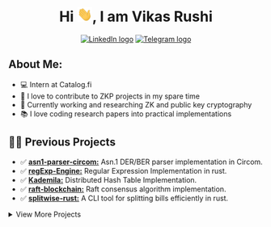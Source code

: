 
<h1 align="center">Hi <img src="https://raw.githubusercontent.com/ABSphreak/ABSphreak/master/gifs/Hi.gif" width="30px">, I am Vikas Rushi </h1>
<p align="center">
  <a href="https://www.linkedin.com/in/vikas-rushi/"><img src="https://img.shields.io/static/v1?label=LinkedIn&message=vikas-rushi&style=flat-square&logo=LinkedIn&color=blue" alt="LinkedIn logo" /></a>
  <a href="https://t.me/vikasrushi"><img src="https://img.shields.io/static/v1?label=Telegram&message=@vikasrushi&style=flat-square&logo=Telegram&color=2CA5E0" alt="Telegram logo" /></a>
</p>

## About Me:
- 💻 Intern at Catalog.fi
- 🔗 I love to contribute to ZKP projects in my spare time
- 🔐 Currently working and researching ZK and public key cryptography
- 📚 I love coding research papers into practical implementations

## 👨‍💻 Previous Projects

- ✅ [**asn1-parser-circom:**](https://github.com/zkemail/asn1-parser-circom) Asn.1 DER/BER parser implementation in Circom.
- ✅ [**regExp-Engine:**](https://github.com/0xVikasRushi/regExp-Engine) Regular Expression Implementation in rust.
- ✅ [**Kademila:**](https://github.com/0xVikasRushi/kademila) Distributed Hash Table Implementation.
- ✅ [**raft-blockchain:**](https://github.com/0xVikasRushi/raft-blockchain) Raft consensus algorithm implementation.
- ✅ [**splitwise-rust:**](https://github.com/0xVikasRushi/splitwise-rust) A CLI tool for splitting bills efficiently in rust.

<details><summary>View More Projects</summary>
  
- ✅ [**OpenIssueMointor:**](https://github.com/0xVikasRushi/OpenIssueMonitor) Notification system designed for tracking specific labels for GitHub issues.
- ✅ [**ipfs-encrypt:**](https://github.com/0xVikasRushi/ipfs-encrypt) npm package for upload/download encrypted folders to/from IPFS using AES-256-CBC encryption.
- ✅ [**VerifyChainX:**](https://github.com/0xVikasRushi/VerifyChainX) Quadratic Voting App, integrates Anon Aadhaar Authentication for secure identification and a ERC4337 Wallet compatible.
- ✅ [**eamcet.info:**](https://eamcet.info/) Test Engine for Eamcet Entrance Exam with interface as Offical Exam.
- ✅ [**log-ingestion:**](https://github.com/0xVikasRushi/log-ingestion) Scalable Log Management system with query interface.
- ✅ [**GRIET-2k23:**](https://github.com/c-shubh/GRIET-2k23) Offline Smart Attendance Management App.

</details>
  
<!---
## 📊 GitHub Stats

[![stats widget]][0xVikasRushi-user]
[![language widget]][0xVikasRushi-user]

[0xVikasRushi-user]: https://github.com/0xVikasRushi/0xVikasRushi
[stats widget]: https://github-readme-stats.vercel.app/api?username=0xVikasRushi&hide=issues&show_icons=true&line_height=25&count_private=true&title_color=C9D1D9&text_color=c9cacc&icon_color=04AFD3&bg_color=121820&hide_border=true&custom_title=GitHub%20Stats
[language widget]: https://github-readme-stats.vercel.app/api/top-langs/?username=0xVikasRushi&langs_count=6&hide=css,html,less&line_height=25&title_color=C9D1D9&text_color=c9cacc&icon_color=04AFD3&bg_color=121820&count_private=true&hide_border=true&layout=compact&card_width=265
[activity graph]: https://activity-graph.herokuapp.com/graph?username=timoftime&bg_color=0D1117&title_color=C9D1D9&color=c9cacc&line=04AFD3&point=04AFD3&hide_border=true&custom_title=Timothy's%20Contribution%20Graph
-->

